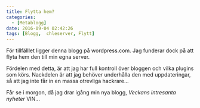 ```yaml
---
title: Flytta hem?
categories:
  - [Metablogg]
date: 2016-09-04 02:42:26
tags: [Blogg,  chleserver, Flytt]
---
```

För tillfälllet ligger denna blogg på wordpress.com. Jag funderar dock på att flyta hem den till min egna server.

Fördelen med detta, är att jag har full kontroll över bloggen och vilka plugins som körs. Nackdelen är att jag behöver underhålla den med uppdateringar, så att jag inte får in en massa otrevliga hackrare...

Får se i morgon, då jag drar igång min nya blogg, *Veckans intresanta nyheter* VIN...
